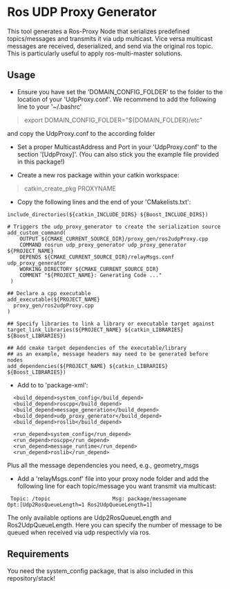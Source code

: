 # Ros UDP Proxy Generator #

This tool generates a Ros-Proxy Node that serializes predefined topics/messages and transmits it via udp multicast. Vice versa multicast messages are received, deserialized, and send via the original ros topic.
This is particularly useful to apply ros-multi-master solutions.

## Usage ##

* Ensure you have set the 'DOMAIN_CONFIG_FOLDER' to the folder to the location of your 'UdpProxy.conf'. We recommend to add the following line to your '~/.bashrc'

> export DOMAIN_CONFIG_FOLDER="${DOMAIN_FOLDER}/etc"

and copy the UdpProxy.conf to the according folder

* Set a proper MulticastAddress and Port in your 'UdpProxy.conf' to the section '[UdpProxy]'. (You can also stick you the example file provided in this package!)

* Create a new ros package within your catkin workspace:
> catkin_create_pkg PROXYNAME

* Copy the following lines and the end of your 'CMakelists.txt':
```
include_directories(${catkin_INCLUDE_DIRS} ${Boost_INCLUDE_DIRS})

# Triggers the udp_proxy_generator to create the serialization source
add_custom_command(
    OUTPUT ${CMAKE_CURRENT_SOURCE_DIR}/proxy_gen/ros2udpProxy.cpp
    COMMAND rosrun udp_proxy_generator udp_proxy_generator ${PROJECT_NAME}
    DEPENDS ${CMAKE_CURRENT_SOURCE_DIR}/relayMsgs.conf udp_proxy_generator
    WORKING_DIRECTORY ${CMAKE_CURRENT_SOURCE_DIR}
    COMMENT "${PROJECT_NAME}: Generating Code ..."
 )

## Declare a cpp executable
add_executable(${PROJECT_NAME}
  proxy_gen/ros2udpProxy.cpp
)

## Specify libraries to link a library or executable target against
target_link_libraries(${PROJECT_NAME} ${catkin_LIBRARIES} ${Boost_LIBRARIES})

## Add cmake target dependencies of the executable/library
## as an example, message headers may need to be generated before nodes
add_dependencies(${PROJECT_NAME} ${catkin_LIBRARIES} ${Boost_LIBRARIES})
```

* Add to to 'package-xml':
```
  <build_depend>system_config</build_depend>
  <build_depend>roscpp</build_depend>
  <build_depend>message_generation</build_depend>
  <build_depend>udp_proxy_generator</build_depend>
  <build_depend>roslib</build_depend>

  <run_depend>system_config</run_depend>
  <run_depend>roscpp</run_depend>
  <run_depend>message_runtime</run_depend>
  <run_depend>roslib</run_depend>
```

Plus all the message dependencies you need, e.g., geometry_msgs

* Add a 'relayMsgs.conf' file into your proxy node folder and add the following line for each topic/message you want transmit via multicast:
```
 Topic: /topic                    Msg: package/messagename                     Opt:[Udp2RosQueueLength=1 Ros2UdpQueueLength=1]
```
The only available options are Udp2RosQueueLength and Ros2UdpQueueLength. Here you can specify the number of message to be queued when received via udp respectivly via ros.


## Requirements ##

You need the system_config package, that is also included in this repository/stack!

